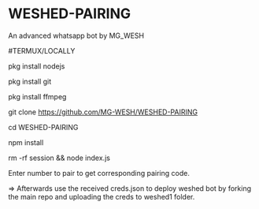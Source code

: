# WESHED-PAIRING
An advanced whatsapp bot by MG_WESH

#TERMUX/LOCALLY

pkg install nodejs

pkg install git

pkg install ffmpeg

git clone https://github.com/MG-WESH/WESHED-PAIRING

cd WESHED-PAIRING

npm install

rm -rf session && node index.js

Enter number to pair to get corresponding pairing code.

=> Afterwards use the received creds.json to deploy weshed bot by forking the main repo and uploading the creds to weshed1 folder.
